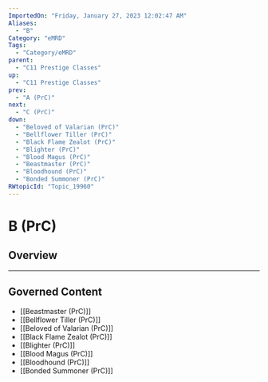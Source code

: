 ```yaml
---
ImportedOn: "Friday, January 27, 2023 12:02:47 AM"
Aliases:
  - "B"
Category: "eMRD"
Tags:
  - "Category/eMRD"
parent:
  - "C11 Prestige Classes"
up:
  - "C11 Prestige Classes"
prev:
  - "A (PrC)"
next:
  - "C (PrC)"
down:
  - "Beloved of Valarian (PrC)"
  - "Bellflower Tiller (PrC)"
  - "Black Flame Zealot (PrC)"
  - "Blighter (PrC)"
  - "Blood Magus (PrC)"
  - "Beastmaster (PrC)"
  - "Bloodhound (PrC)"
  - "Bonded Summoner (PrC)"
RWtopicId: "Topic_19960"
---
```

# B (PrC)
## Overview
---
## Governed Content
- [[Beastmaster (PrC)]]
- [[Bellflower Tiller (PrC)]]
- [[Beloved of Valarian (PrC)]]
- [[Black Flame Zealot (PrC)]]
- [[Blighter (PrC)]]
- [[Blood Magus (PrC)]]
- [[Bloodhound (PrC)]]
- [[Bonded Summoner (PrC)]]

